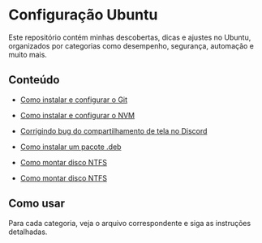 # Configuração Ubuntu

Este repositório contém minhas descobertas, dicas e ajustes no Ubuntu, organizados por categorias como desempenho, segurança, automação e muito mais.

## Conteúdo

- [Como instalar e configurar o Git](desenvolvimento/git.md)

- [Como instalar e configurar o NVM](desenvolvimento/nvm.md)

- [Corrigindo bug do compartilhamento de tela no Discord](correções/discord.md)

- [Como instalar um pacote .deb](pacotes/deb.md)

- [Como montar disco NTFS](sistemas_arquivos/ntfs.md)

- [Como montar disco NTFS](extensões/thunderbird.md)

## Como usar
Para cada categoria, veja o arquivo correspondente e siga as instruções detalhadas.